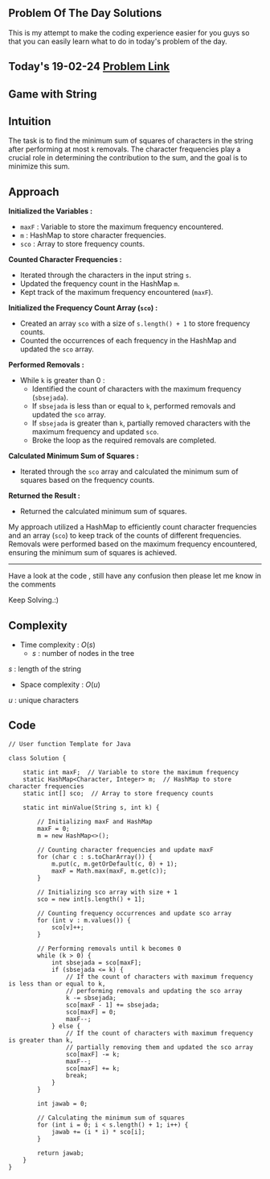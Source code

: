 ## Problem Of The Day Solutions

This is my attempt to make the coding experience easier for you guys so that you can easily learn what to do in today's problem of the day.

## Today's 19-02-24 [Problem Link](https://www.geeksforgeeks.org/problems/game-with-string4100/1)
## Game with String

## Intuition
The task is to find the minimum sum of squares of characters in the string after performing at most `k` removals. The character frequencies play a crucial role in determining the contribution to the sum, and the goal is to minimize this sum.

## Approach

**Initialized the Variables :**
   - `maxF` : Variable to store the maximum frequency encountered.
   - `m` : HashMap to store character frequencies.
   - `sco` : Array to store frequency counts.

**Counted Character Frequencies :**
   - Iterated through the characters in the input string `s`.
   - Updated the frequency count in the HashMap `m`.
   - Kept track of the maximum frequency encountered (`maxF`).

**Initialized the Frequency Count Array (`sco`) :**
   - Created an array `sco` with a size of `s.length() + 1` to store frequency counts.
   - Counted the occurrences of each frequency in the HashMap and updated the `sco` array.

**Performed Removals :**
   - While `k` is greater than 0 :
     - Identified the count of characters with the maximum frequency (`sbsejada`).
     - If `sbsejada` is less than or equal to `k`, performed removals and updated the `sco` array.
     - If `sbsejada` is greater than `k`, partially removed characters with the maximum frequency and updated `sco`.
     - Broke the loop as the required removals are completed.

**Calculated Minimum Sum of Squares :**
   - Iterated through the `sco` array and calculated the minimum sum of squares based on the frequency counts.

**Returned the Result :**
   - Returned the calculated minimum sum of squares.

My approach utilized a HashMap to efficiently count character frequencies and an array (`sco`) to keep track of the counts of different frequencies. Removals were performed based on the maximum frequency encountered, ensuring the minimum sum of squares is achieved.

---
Have a look at the code , still have any confusion then please let me know in the comments

Keep Solving.:)

## Complexity
- Time complexity : $O(s)$
  - $s$ : number of nodes in the tree
<!-- Add your time complexity here, e.g. $$O())$$ -->
$s$ : length of the string
- Space complexity : $O(u)$
<!-- Add your space complexity here, e.g. $$O(n)$$ -->
$u$ : unique characters
   
## Code 

```
// User function Template for Java

class Solution {
    
    static int maxF;  // Variable to store the maximum frequency
    static HashMap<Character, Integer> m;  // HashMap to store character frequencies
    static int[] sco;  // Array to store frequency counts
    
    static int minValue(String s, int k) {
        
        // Initializing maxF and HashMap
        maxF = 0;
        m = new HashMap<>();
        
        // Counting character frequencies and update maxF
        for (char c : s.toCharArray()) {
            m.put(c, m.getOrDefault(c, 0) + 1);
            maxF = Math.max(maxF, m.get(c));
        }
        
        // Initializing sco array with size + 1
        sco = new int[s.length() + 1];
        
        // Counting frequency occurrences and update sco array
        for (int v : m.values()) {
            sco[v]++;
        }
        
        // Performing removals until k becomes 0
        while (k > 0) {
            int sbsejada = sco[maxF];
            if (sbsejada <= k) {
                // If the count of characters with maximum frequency is less than or equal to k,
                // performing removals and updating the sco array
                k -= sbsejada;
                sco[maxF - 1] += sbsejada;
                sco[maxF] = 0;
                maxF--;
            } else {
                // If the count of characters with maximum frequency is greater than k,
                // partially removing them and updated the sco array
                sco[maxF] -= k;
                maxF--;
                sco[maxF] += k;
                break;
            }
        }
        
        int jawab = 0;
        
        // Calculating the minimum sum of squares
        for (int i = 0; i < s.length() + 1; i++) {
            jawab += (i * i) * sco[i];
        }
        
        return jawab;
    }
}
```
